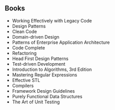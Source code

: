 ## Books

- Working Effectively with Legacy Code
- Design Patterns
- Clean Code
- Domain-driven Design
- Patterns of Enterprise Application Architecture
- Code Complete
- Refactoring
- Head First Design Patterns
- Test-driven Development
- Introduction to Algorithms, 3rd Edition
- Mastering Regular Expressions
- Effective STL
- Compilers
- Framework Design Guidelines
- Purely Functional Data Structures
- The Art of Unit Testing
